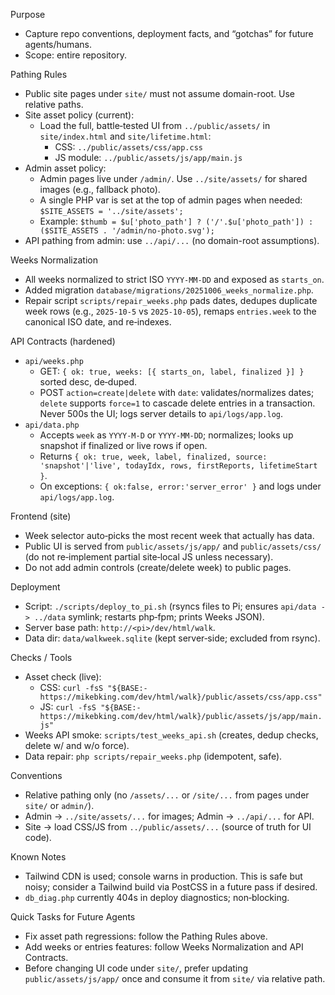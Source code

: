 Purpose
- Capture repo conventions, deployment facts, and “gotchas” for future agents/humans.
- Scope: entire repository.

Pathing Rules
- Public site pages under `site/` must not assume domain-root. Use relative paths.
- Site asset policy (current):
  - Load the full, battle‑tested UI from `../public/assets/` in `site/index.html` and `site/lifetime.html`:
    - CSS: `../public/assets/css/app.css`
    - JS module: `../public/assets/js/app/main.js`
- Admin asset policy:
  - Admin pages live under `/admin/`. Use `../site/assets/` for shared images (e.g., fallback photo).
  - A single PHP var is set at the top of admin pages when needed: `$SITE_ASSETS = '../site/assets';`
  - Example: `$thumb = $u['photo_path'] ? ('/'.$u['photo_path']) : ($SITE_ASSETS . '/admin/no-photo.svg');`
- API pathing from admin: use `../api/...` (no domain-root assumptions).

Weeks Normalization
- All weeks normalized to strict ISO `YYYY-MM-DD` and exposed as `starts_on`.
- Added migration `database/migrations/20251006_weeks_normalize.php`.
- Repair script `scripts/repair_weeks.php` pads dates, dedupes duplicate week rows (e.g., `2025-10-5` vs `2025-10-05`), remaps `entries.week` to the canonical ISO date, and re‑indexes.

API Contracts (hardened)
- `api/weeks.php`
  - GET: `{ ok: true, weeks: [{ starts_on, label, finalized }] }` sorted desc, de‑duped.
  - POST `action=create|delete` with `date`: validates/normalizes dates; `delete` supports `force=1` to cascade delete entries in a transaction. Never 500s the UI; logs server details to `api/logs/app.log`.
- `api/data.php`
  - Accepts `week` as `YYYY-M-D` or `YYYY-MM-DD`; normalizes; looks up snapshot if finalized or live rows if open.
  - Returns `{ ok: true, week, label, finalized, source: 'snapshot'|'live', todayIdx, rows, firstReports, lifetimeStart }`.
  - On exceptions: `{ ok:false, error:'server_error' }` and logs under `api/logs/app.log`.

Frontend (site)
- Week selector auto‑picks the most recent week that actually has data.
- Public UI is served from `public/assets/js/app/` and `public/assets/css/` (do not re‑implement partial site‑local JS unless necessary).
- Do not add admin controls (create/delete week) to public pages.

Deployment
- Script: `./scripts/deploy_to_pi.sh` (rsyncs files to Pi; ensures `api/data -> ../data` symlink; restarts php‑fpm; prints Weeks JSON).
- Server base path: `http://<pi>/dev/html/walk`.
- Data dir: `data/walkweek.sqlite` (kept server‑side; excluded from rsync).

Checks / Tools
- Asset check (live):
  - CSS: `curl -fsS "${BASE:-https://mikebking.com/dev/html/walk}/public/assets/css/app.css"`
  - JS:  `curl -fsS "${BASE:-https://mikebking.com/dev/html/walk}/public/assets/js/app/main.js"`
- Weeks API smoke: `scripts/test_weeks_api.sh` (creates, dedup checks, delete w/ and w/o force).
- Data repair: `php scripts/repair_weeks.php` (idempotent, safe).

Conventions
- Relative pathing only (no `/assets/...` or `/site/...` from pages under `site/` or `admin/`).
- Admin → `../site/assets/...` for images; Admin → `../api/...` for API.
- Site → load CSS/JS from `../public/assets/...` (source of truth for UI code).

Known Notes
- Tailwind CDN is used; console warns in production. This is safe but noisy; consider a Tailwind build via PostCSS in a future pass if desired.
- `db_diag.php` currently 404s in deploy diagnostics; non‑blocking.

Quick Tasks for Future Agents
- Fix asset path regressions: follow the Pathing Rules above.
- Add weeks or entries features: follow Weeks Normalization and API Contracts.
- Before changing UI code under `site/`, prefer updating `public/assets/js/app/` once and consume it from `site/` via relative path.

